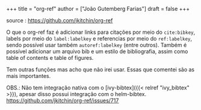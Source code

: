 +++
title = "org-ref"
author = ["João Gutemberg Farias"]
draft = false
+++

source
: <https://github.com/jkitchin/org-ref>

O que o org-ref faz é adicionar links para citações por meio do `cite:bibkey`, labels por meio do `label:labelkey` e referencias por meio do `ref:labelkey`, sendo possível usar também `autoref:labelkey` (entre outros). Também é possível adicionar um arquivo bib e um estilo de bibliografia, assim como table of contents e table of figures.

Tem outras funções mas acho que não irei usar. Essas que comentei são as mais importantes.

OBS.: Não tem integração nativa com o [ivy-bibtex]({{< relref "ivy_bibtex" >}}), apesar disso possui integração com o helm-bibtex. <https://github.com/jkitchin/org-ref/issues/717>

